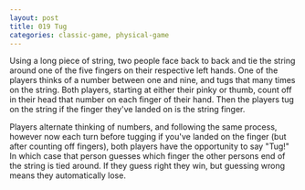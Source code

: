 ```yaml
---
layout: post
title: 019 Tug
categories: classic-game, physical-game
---
```

Using a long piece of string, two people face back to back and tie the string around one of the five fingers on their respective left hands. One of the players  thinks of a number between one and nine, and tugs that many times on the string. Both players, starting at either their pinky or thumb, count off in their head that number on each finger of their hand. Then the players tug on the string if the finger they've landed on is the string finger.

Players alternate thinking of numbers, and following the same process, however now each turn before tugging if you've landed on the finger (but after counting off fingers), both players have the opportunity to say "Tug!" In which case that person guesses which finger the other persons end of the string is tied around. If they guess right they win, but guessing wrong means they automatically lose.